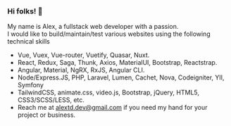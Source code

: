 ### Hi folks! 👋

My name is Alex, a fullstack web developer with a passion.
<br />
I would like to build/maintain/test various websites using the following technical skills

- Vue, Vuex, Vue-router, Vuetify, Quasar, Nuxt.
- React, Redux, Saga, Thunk, Axios, MaterialUI, Bootstrap, Reactstrap.
- Angular, Material, NgRX, RxJS, Angular CLI.
- Node/Express.JS, PHP, Laravel, Lumen, Cachet, Nova, Codeigniter, YII, Symfony
- TailwindCSS, animate.css, video.js, Bootstrap, jQuery, HTML5, CSS3/SCSS/LESS, etc.
- Reach me at alextd.dev@gmail.com if you need my hand for your project or business.
